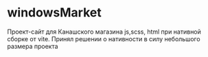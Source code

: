 # windowsMarket
Проект-сайт для Канашского магазина js,scss, html при нативной сборке от vite. Принял решении о нативности в силу небольшого размера проекта
